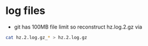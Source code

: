 
# log files

- git has 100MB file limit so reconstruct hz.log.2.gz via
```sh
cat hz.2.log.gz_* > hz.2.log.gz
```